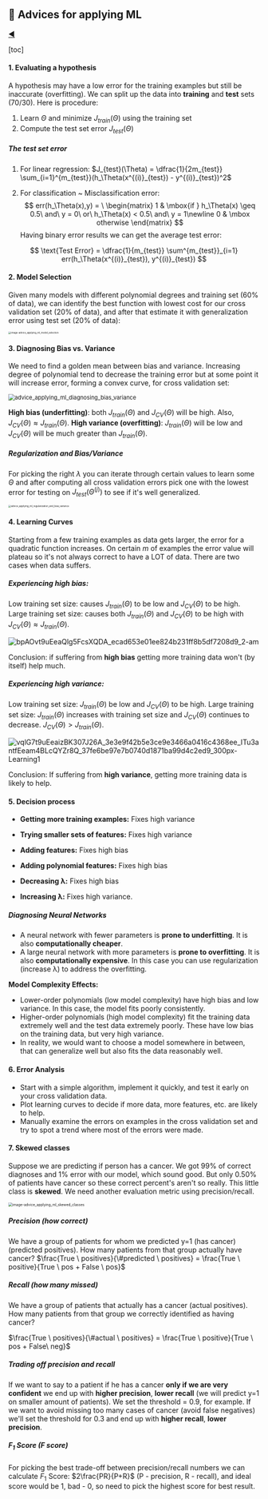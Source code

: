 ## :older_man: Advices for applying ML

[:arrow_backward:](../../ds_index)

[toc]

#### 1. Evaluating a hypothesis

A hypothesis may have a low error for the training examples but still be inaccurate (overfitting). We can split up the data into **training** and **test** sets (70/30). Here is procedure:

1. Learn $\Theta$ and minimize $J_{train}(\Theta)$ using the training set
2. Compute the test set error $J_{test}(\Theta)$

##### The test set error

1. For linear regression: $J_{test}(\Theta) = \dfrac{1}{2m_{test}} \sum_{i=1}^{m_{test}}(h_\Theta(x^{(i)}_{test}) - y^{(i)}_{test})^2$

2. For classification ~ Misclassification error: 
   $$
   err(h_\Theta(x),y) = \ \begin{matrix} 1 & \mbox{if } h_\Theta(x) \geq 0.5\ and\ y = 0\ or\ h_\Theta(x) < 0.5\ and\ y = 1\newline 0 & \mbox otherwise \end{matrix}
   $$
   Having binary error results we can get the average test error:

$$
\text{Test Error} = \dfrac{1}{m_{test}} \sum^{m_{test}}_{i=1} err(h_\Theta(x^{(i)}_{test}), y^{(i)}_{test})
$$

#### 2. Model Selection

Given many models with different polynomial degrees and training set (60% of data), we can identify the best function with lowest cost for our cross validation set (20% of data), and after that estimate it with generalization error using test set (20% of data):

<img src="../../../../src/img/andr_ng_ml_course/advice_applying_ml_model_selection.png" alt="image-advice_applying_ml_model_selection" style="zoom: 33%;" />



#### 3. Diagnosing Bias vs. Variance

We need to find a golden mean between bias and variance. Increasing degree of polynomial tend to decrease the training error but at some point it will increase error, forming a convex curve, for cross validation set: 

<img src="../../../../src/img/andr_ng_ml_course/advice_applying_ml_diagnosing_bias_variance.png" alt="advice_applying_ml_diagnosing_bias_variance" style="zoom:80%;" />

**High bias (underfitting)**: both $J_{train}(\Theta)$ and $J_{CV}(\Theta)$ will be high. Also, $J_{CV}(\Theta) ≈ J_{train}(\Theta)$.
**High variance (overfitting)**: $J_{train}(\Theta)$ will be low and $J_{CV}(\Theta)$ will be much greater than $J_{train}(\Theta)$.

##### Regularization and Bias/Variance

For picking the right $\lambda$ you can iterate through certain values to learn some $\Theta$ and after computing all cross validation errors pick one with the lowest error for testing on $J_{test}(\Theta^{(j)})$ to see if it's well generalized.

<img src="../../../../src/img/andr_ng_ml_course/advice_applying_ml_regularization_and_bias_variance.png" alt="advice_applying_ml_regularization_and_bias_variance" style="zoom: 33%;" />



#### 4. Learning Curves

Starting from a few training examples as data gets larger, the error for a quadratic function increases. On certain $m$ of examples the error value will plateau so it's not always correct to have a LOT of data. There are two cases when data suffers.

##### Experiencing high bias:

Low training set size: causes $J_{train}(\Theta)$ to be low and $J_{CV}(\Theta)$ to be high.
Large training set size: causes both $J_{train}(\Theta)$ and $J_{CV}(\Theta)$ to be high with  $J_{CV}(\Theta) ≈ J_{train}(\Theta)$.

![bpAOvt9uEeaQlg5FcsXQDA_ecad653e01ee824b231ff8b5df7208d9_2-am](../../../../src/img/andr_ng_ml_course/advice_applying_ml_experiencing_high_bias.png)

Conclusion: if suffering from **high bias** getting more training data won't (by itself) help much.

##### Experiencing high variance:

Low training set size: $J_{train}(\Theta)$ be low and $J_{CV}(\Theta)$ to be high.
Large training set size: $J_{train}(\Theta)$ increases with training set size and $J_{CV}(\Theta)$ continues to decrease.  $J_{CV}(\Theta) \gt J_{train}(\Theta)$.

![vqlG7t9uEeaizBK307J26A_3e3e9f42b5e3ce9e3466a0416c4368ee_ITu3antfEeam4BLcQYZr8Q_37fe6be97e7b0740d1871ba99d4c2ed9_300px-Learning1](../../../../src/img/andr_ng_ml_course/advice_applying_ml_experiencing_high_variance.png)

Conclusion: If suffering from **high variance**, getting more training data is likely to help.



#### 5. Decision process

- **Getting more training examples:** Fixes high variance

- **Trying smaller sets of features:** Fixes high variance

- **Adding features:** Fixes high bias

- **Adding polynomial features:** Fixes high bias

- **Decreasing λ:** Fixes high bias

- **Increasing λ:** Fixes high variance.

##### **Diagnosing Neural Networks**

- A neural network with fewer parameters is **prone to underfitting**. It is also **computationally cheaper**.
- A large neural network with more parameters is **prone to overfitting**. It is also **computationally expensive**. In this case you can use regularization (increase λ) to address the overfitting.

**Model Complexity Effects:**

- Lower-order polynomials (low model complexity) have high bias and low variance. In this case, the model fits poorly consistently.
- Higher-order polynomials (high model complexity) fit the training data extremely well and the test data extremely poorly. These have low bias on the training data, but very high variance.
- In reality, we would want to choose a model somewhere in between, that can generalize well but also fits the data reasonably well.



#### 6. Error Analysis

- Start with a simple algorithm, implement it quickly, and test it early on your cross validation data.
- Plot learning curves to decide if more data, more features, etc. are likely to help.
- Manually examine the errors on examples in the cross validation set and try to spot a trend where most of the errors were made.



#### 7. Skewed classes

Suppose we are predicting if person has a cancer. We got 99% of correct diagnoses and 1% error with our model, which sound good. But only 0.50% of patients have cancer so these correct percent's aren't so really. This little class is **skewed**. We need another evaluation metric using precision/recall.

<img src="../../../../src/img/andr_ng_ml_course/advice_applying_ml_skewed_classes.png" alt="image-advice_applying_ml_skewed_classes" style="zoom:50%;" />

##### Precision (how correct)

We have a group of patients for whom we predicted y=1 (has cancer)(predicted positives). How many patients from that group actually have cancer?
$\frac{True \ positives}{\#predicted \ positives} = \frac{True \ positive}{True \ pos + False \ pos}$

##### Recall (how many missed)

We have a group of patients that actually has a cancer (actual positives). How many patients from that group we correctly identified as having cancer? 

$\frac{True \ positives}{\#actual \ positives} = \frac{True \ positive}{True \ pos + False\ neg}$

##### Trading off precision and recall 

If we want to say to a patient if he has a cancer **only if we are very confident** we end up with **higher precision**, **lower recall** (we will predict y=1 on smaller amount of patients).  We set the threshold = 0.9, for example.
If we want to avoid missing too many cases of cancer (avoid false negatives) we'll set the threshold for 0.3 and end up with **higher recall**, **lower precision**.

##### $F_1$ Score (F score)

For picking the best trade-off between precision/recall numbers we can calculate $F_1$ Score: $2\frac{PR}{P+R}$ (P - precision, R - recall), and ideal score would be 1, bad - 0, so need to pick the highest score for best result.
